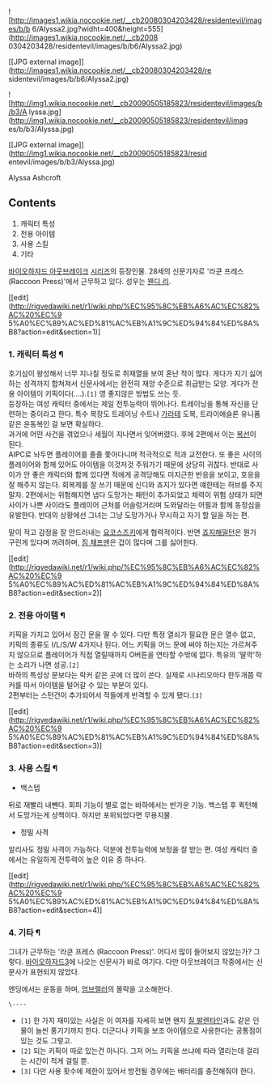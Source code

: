 ![http://images1.wikia.nocookie.net/__cb20080304203428/residentevil/images/b/b
6/Alyssa2.jpg?widht=400&height=555](http://images1.wikia.nocookie.net/__cb2008
0304203428/residentevil/images/b/b6/Alyssa2.jpg)

[[JPG external image]](http://images1.wikia.nocookie.net/__cb20080304203428/re
sidentevil/images/b/b6/Alyssa2.jpg)

![http://img1.wikia.nocookie.net/__cb20090505185823/residentevil/images/b/b3/A
lyssa.jpg](http://img1.wikia.nocookie.net/__cb20090505185823/residentevil/imag
es/b/b3/Alyssa.jpg)

[[JPG external image]](http://img1.wikia.nocookie.net/__cb20090505185823/resid
entevil/images/b/b3/Alyssa.jpg)

Alyssa Ashcroft

## Contents

    

1. 캐릭터 특성 
2. 전용 아이템 
3. 사용 스킬 
4. 기타 

[바이오하자드 아웃브레이크](%EB%B0%94%EC%9D%B4%EC%98%A4%ED%95%98%EC%9E%90%EB%93%9C%20%EC%95%84%EC%9B%83%EB%B8%8C%EB%A0%88%EC%9D%B4%ED%81%AC.md) [시리즈](%EB%B0%94%EC%9D%B4%EC%98%A4%ED%95%98%EC%9E%90%EB%93%9C%20%EC%95%84%EC%9B%83%EB%B8%8C%EB%A0%88%EC%9D%B4%ED%81%AC%202.md)의 등장인물. 28세의 신문기자로 '라쿤 프레스 (Raccoon Press)'에서
근무하고 있다. 성우는 [웬디 리](%EC%9B%AC%EB%94%94%20%EB%A6%AC.md).

[[edit](http://rigvedawiki.net/r1/wiki.php/%EC%95%8C%EB%A6%AC%EC%82%AC%20%EC%9
5%A0%EC%89%AC%ED%81%AC%EB%A1%9C%ED%94%84%ED%8A%B8?action=edit&section=1)]

### 1. 캐릭터 특성 ¶

호기심이 왕성해서 너무 지나칠 정도로 취재열을 보여 혼난 적이 많다. 게다가 지기 싫어하는 성격까지 합쳐져서 신문사에서는 완전히 재앙
수준으로 취급받는 모양. 게다가 전용 아이템이 키픽이다(....).`[1]` 영 좋지않은 방법도 쓰는 듯.  
등장하는 여성 캐릭터 중에서는 제일 전투능력이 뛰어나다. 트레이닝을 통해 자신을 단련하는 중이라고 한다. 특수 복장도 트레이닝 수트나
[가라테](%EA%B0%80%EB%9D%BC%ED%85%8C.md) 도복, 트라이애슬론 유니폼 같은 운동복인 걸 보면 확실하다.  
과거에 어떤 사건을 겪었으나 세월이 지나면서 잊어버렸다. 후에 2편에서 이는 [복선](%EB%B3%B5%EC%84%A0.md)이 된다.  
AIPC로 놔두면 플레이어를 졸졸 쫓아다니며 적극적으로 적과 교전한다. 또 좋은 사이의 플레이어와 함께 있어도 아이템을 이것저것 주워가기
때문에 상당히 귀찮다. 반대로 사이가 안 좋은 캐릭터와 함께 있다면 적에게 공격당해도 미지근한 반응을 보이고, 호응을 잘 해주지 않는다.
회복제를 잘 쓰기 때문에 신디와 죠지가 있다면 얘한테는 허브를 주지 말자. 2편에서는 위험해지면 냅다 도망가는 패턴이 추가되었고 체력이 위험
상태가 되면 사이가 나쁜 사이라도 플레이어 근처를 어슬렁거리며 도와달라는 어필과 함께 동정심을 유발한다. 반대의 상황에선 그녀는 그냥
도망가거나 무시하고 자기 할 일을 하는 편.

  

말이 적고 감정을 잘 안드러내는 [요코스즈키](%EC%9A%94%EC%BD%94%20%EC%8A%A4%EC%A6%88%ED%82%A4.md)에게 협력적이다. 반면 [죠지해밀턴](%EC%A3%A0%EC%A7%80%20%ED%95%B4%EB%B0%80%ED%84%B4.md)은 뭔가 구린게 있다며 꺼려하며,
[짐 채프맨](%EC%A7%90%20%EC%B1%84%ED%94%84%EB%A7%A8.md)은 겁이 많다며 그를 싫어한다.

  

[[edit](http://rigvedawiki.net/r1/wiki.php/%EC%95%8C%EB%A6%AC%EC%82%AC%20%EC%9
5%A0%EC%89%AC%ED%81%AC%EB%A1%9C%ED%94%84%ED%8A%B8?action=edit&section=2)]

### 2. 전용 아이템 ¶

키픽을 가지고 있어서 잠긴 문을 딸 수 있다. 다만 특정 열쇠가 필요한 문은 열수 없고, 키픽의 종류도 I/L/S/W 4가지나 된다. 어느
키픽을 어느 문에 써야 하는지는 가르쳐주지 않으므로 플레이어가 직접 열릴때까지 O버튼을 연타할 수밖에 없다. 특유의 '딸깍'하는 소리가 나면
성공.`[2]`  
바하의 특성상 문보다는 락커 같은 곳에 더 많이 쓴다. 실제로 시나리오마다 한두개쯤 락커를 따서 아이템을 털어갈 수 있는 부분이 있다.  
2편부터는 스턴건이 추가되어서 적들에게 반격할 수 있게 됐다.`[3]`

  

[[edit](http://rigvedawiki.net/r1/wiki.php/%EC%95%8C%EB%A6%AC%EC%82%AC%20%EC%9
5%A0%EC%89%AC%ED%81%AC%EB%A1%9C%ED%94%84%ED%8A%B8?action=edit&section=3)]

### 3. 사용 스킬 ¶

* 백스텝  

뒤로 재빨리 내뺀다. 회피 기능이 별로 없는 바하에서는 반가운 기능. 백스텝 후 퀵턴해서 도망가는게 상책이다. 하지만 포위되었다면 무용지물.  

* 정밀 사격  

알리사도 정밀 사격이 가능하다. 덕분에 전투능력에 보정을 잘 받는 편. 여성 캐릭터 중에서는 유일하게 전투력이 높은 이유 중 하나다.  

[[edit](http://rigvedawiki.net/r1/wiki.php/%EC%95%8C%EB%A6%AC%EC%82%AC%20%EC%9
5%A0%EC%89%AC%ED%81%AC%EB%A1%9C%ED%94%84%ED%8A%B8?action=edit&section=4)]

### 4. 기타 ¶

그녀가 근무하는 '라쿤 프레스 (Raccoon Press)'. 어디서 많이 들어보지 않았는가? 그렇다. [바이오하자드3](%EB%B0%94%EC%9D%B4%EC%98%A4%ED%95%98%EC%9E%90%EB%93%9C%203.md)에 나오는 신문사가
바로 여기다. 다만 아웃브레이크 작중에서는 신문사가 표현되지 않았다.

  

엔딩에서는 운동을 하며, [엄브렐러](%EC%97%84%EB%B8%8C%EB%A0%90%EB%9F%AC.md)의 몰락을 고소해한다.

  

`\----`

  * `[1]` 한 가지 재미있는 사실은 이 여자를 자세히 보면 왠지 [질 발렌타인](%EC%A7%88%20%EB%B0%9C%EB%A0%8C%ED%83%80%EC%9D%B8.md)과도 같은 인물이 늘씬 풍기기까지 한다. 더군다나 키픽을 보조 아이템으로 사용한다는 공통점이 있는 것도 그렇고.
  * `[2]` 되는 키픽이 따로 있는건 아니다. 그저 어느 키픽을 쓰냐에 따라 열리는데 걸리는 시간이 적게 걸릴 뿐.
  * `[3]` 다만 사용 횟수에 제한이 있어서 방전될 경우에는 배터리를 충전해줘야 한다.

